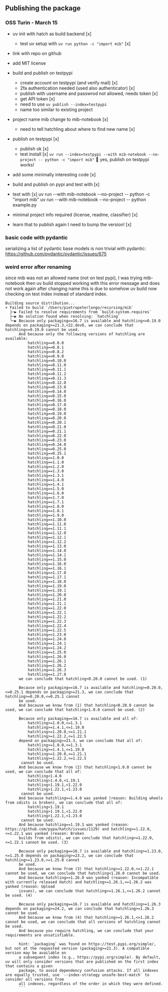 ## Publishing the package

### OSS Turin - March 15

- uv init with hatch as build backend [x]
    - test uv setup with `uv run python -c "import mib"` [x]
- link with repo on github
- add MIT license
- build and publish on testpypi
    - create account on testpypi (and verify mail) [x]
    - 2fa authentication needed (used also authenticator) [x]
    - publish with username and passwrod not allowed, needs token [x]
    - get API token [x]
    - need to use `uv publish --index=testpypi`
    - name too similar to existing project
- project name mib change to mib-notebook [x]
  - need to tell hatchling about where to find new name [x]
- publish on testpypi [x]
  - publish ok [x]
  - test install [x]
    `uv run --index=testpypi --with mib-notebook --no-project -- python -c "import mib"`
🥳 yes, publish on testpypi works!


- add some minimally interesting code [x]
- build and publish on pypi and test with [x]
- test with [x]
   uv run --with mib-notebook --no-project -- python -c "import mib"
   uv run --with mib-notebook --no-project -- python example.py
- minimal project info required (license, readme, classifier) [x]
- learn that to publish again I need to bump the version! [x]

### basic code with pydantic

serializing a list of pydantic base models is non trivial with pydantic:
https://github.com/pydantic/pydantic/issues/675

### weird error after renaming

since mib was not an allowed name (not on test pypi), I was trying mib-notebook
then uv build stopped working with this error message and does not work again after changing name
this is due to somehow uv build now checking on test index instead of standard index.


```
Building source distribution...
× Failed to build `/Users/pietropeterlongo/recursing/mib`
  ├─▶ Failed to resolve requirements from `build-system.requires`
  ├─▶ No solution found when resolving: `hatchling`
  ╰─▶ Because only packaging==16.7 is available and hatchling<=0.19.0 depends on packaging>=21.3,<22.dev0, we can conclude that hatchling<=0.19.0 cannot be used.
      And because only the following versions of hatchling are available:
          hatchling==0.8.0
          hatchling==0.8.1
          hatchling==0.8.2
          hatchling==0.9.0
          hatchling==0.10.0
          hatchling==0.11.0
          hatchling==0.11.1
          hatchling==0.11.2
          hatchling==0.11.3
          hatchling==0.12.0
          hatchling==0.13.0
          hatchling==0.14.0
          hatchling==0.15.0
          hatchling==0.16.0
          hatchling==0.17.0
          hatchling==0.18.0
          hatchling==0.19.0
          hatchling==0.20.0
          hatchling==0.20.1
          hatchling==0.21.0
          hatchling==0.21.1
          hatchling==0.22.0
          hatchling==0.23.0
          hatchling==0.24.0
          hatchling==0.25.0
          hatchling==0.25.1
          hatchling==1.0.0
          hatchling==1.1.0
          hatchling==1.2.0
          hatchling==1.3.0
          hatchling==1.3.1
          hatchling==1.4.0
          hatchling==1.4.1
          hatchling==1.5.0
          hatchling==1.6.0
          hatchling==1.7.0
          hatchling==1.7.1
          hatchling==1.8.0
          hatchling==1.8.1
          hatchling==1.9.0
          hatchling==1.10.0
          hatchling==1.11.0
          hatchling==1.11.1
          hatchling==1.12.0
          hatchling==1.12.1
          hatchling==1.12.2
          hatchling==1.13.0
          hatchling==1.14.0
          hatchling==1.14.1
          hatchling==1.15.0
          hatchling==1.16.0
          hatchling==1.16.1
          hatchling==1.17.0
          hatchling==1.17.1
          hatchling==1.18.0
          hatchling==1.19.0
          hatchling==1.19.1
          hatchling==1.20.0
          hatchling==1.21.0
          hatchling==1.21.1
          hatchling==1.22.0
          hatchling==1.22.1
          hatchling==1.22.2
          hatchling==1.22.3
          hatchling==1.22.4
          hatchling==1.22.5
          hatchling==1.23.0
          hatchling==1.24.0
          hatchling==1.24.1
          hatchling==1.24.2
          hatchling==1.25.0
          hatchling==1.26.0
          hatchling==1.26.1
          hatchling==1.26.2
          hatchling==1.26.3
          hatchling==1.27.0
      we can conclude that hatchling<0.20.0 cannot be used. (1)

      Because only packaging==16.7 is available and hatchling>=0.20.0,<=0.25.1 depends on packaging>=21.3, we can conclude that hatchling>=0.20.0,<=0.25.1 cannot
      be used.
      And because we know from (1) that hatchling<0.20.0 cannot be used, we can conclude that hatchling<1.0.0 cannot be used. (2)

      Because only packaging==16.7 is available and all of:
          hatchling>=1.0.0,<=1.3.1
          hatchling>=1.4.1,<=1.19.0
          hatchling>=1.20.0,<=1.21.1
          hatchling>=1.22.2,<=1.22.5
      depend on packaging>=21.3, we can conclude that all of:
          hatchling>=1.0.0,<=1.3.1
          hatchling>=1.4.1,<=1.19.0
          hatchling>=1.20.0,<=1.21.1
          hatchling>=1.22.2,<=1.22.5
       cannot be used.
      And because we know from (2) that hatchling<1.0.0 cannot be used, we can conclude that all of:
          hatchling<1.4.0
          hatchling>1.4.0,<1.19.1
          hatchling>1.19.1,<1.22.0
          hatchling>1.22.1,<1.23.0
       cannot be used.
      And because hatchling==1.4.0 was yanked (reason: Building wheels from sdists is broken), we can conclude that all of:
          hatchling<1.19.1
          hatchling>1.19.1,<1.22.0
          hatchling>1.22.1,<1.23.0
       cannot be used.
      And because hatchling==1.19.1 was yanked (reason: https://github.com/pypa/hatch/issues/1129) and hatchling>=1.22.0,<=1.22.1 was yanked (reason: Broken
      builds from sdists), we can conclude that hatchling>=1.22.0,<=1.22.1 cannot be used. (3)

      Because only packaging==16.7 is available and hatchling>=1.23.0,<=1.25.0 depends on packaging>=23.2, we can conclude that hatchling>=1.23.0,<=1.25.0 cannot
      be used.
      And because we know from (3) that hatchling>=1.22.0,<=1.22.1 cannot be used, we can conclude that hatchling<1.26.0 cannot be used.
      And because hatchling==1.26.0 was yanked (reason: Incompatible with currently released Hatch) and hatchling>=1.26.1,<=1.26.2 was yanked (reason: Upload
      issues), we can conclude that hatchling>=1.26.1,<=1.26.2 cannot be used. (4)

      Because only packaging==16.7 is available and hatchling>=1.26.3 depends on packaging>=24.2, we can conclude that hatchling>=1.26.3 cannot be used.
      And because we know from (4) that hatchling>=1.26.1,<=1.26.2 cannot be used, we can conclude that all versions of hatchling cannot be used.
      And because you require hatchling, we can conclude that your requirements are unsatisfiable.

      hint: `packaging` was found on https://test.pypi.org/simple/, but not at the requested version (packaging>=21.3). A compatible version may be available on
      a subsequent index (e.g., https://pypi.org/simple). By default, uv will only consider versions that are published on the first index that contains a given
      package, to avoid dependency confusion attacks. If all indexes are equally trusted, use `--index-strategy unsafe-best-match` to consider all versions from
      all indexes, regardless of the order in which they were defined.
      ```